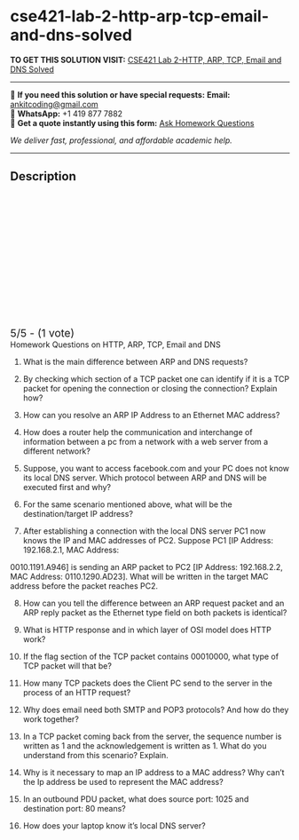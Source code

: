 # cse421-lab-2-http-arp-tcp-email-and-dns-solved
**TO GET THIS SOLUTION VISIT:** [CSE421 Lab 2-HTTP, ARP, TCP, Email and DNS Solved](https://www.ankitcodinghub.com/product/cse421-solved/)


---

📩 **If you need this solution or have special requests:** **Email:** ankitcoding@gmail.com  
📱 **WhatsApp:** +1 419 877 7882  
📄 **Get a quote instantly using this form:** [Ask Homework Questions](https://www.ankitcodinghub.com/services/ask-homework-questions/)

*We deliver fast, professional, and affordable academic help.*

---

<h2>Description</h2>



<div class="kk-star-ratings kksr-auto kksr-align-center kksr-valign-top" data-payload="{&quot;align&quot;:&quot;center&quot;,&quot;id&quot;:&quot;113192&quot;,&quot;slug&quot;:&quot;default&quot;,&quot;valign&quot;:&quot;top&quot;,&quot;ignore&quot;:&quot;&quot;,&quot;reference&quot;:&quot;auto&quot;,&quot;class&quot;:&quot;&quot;,&quot;count&quot;:&quot;1&quot;,&quot;legendonly&quot;:&quot;&quot;,&quot;readonly&quot;:&quot;&quot;,&quot;score&quot;:&quot;5&quot;,&quot;starsonly&quot;:&quot;&quot;,&quot;best&quot;:&quot;5&quot;,&quot;gap&quot;:&quot;4&quot;,&quot;greet&quot;:&quot;Rate this product&quot;,&quot;legend&quot;:&quot;5\/5 - (1 vote)&quot;,&quot;size&quot;:&quot;24&quot;,&quot;title&quot;:&quot;CSE421 Lab 2-HTTP, ARP, TCP, Email and DNS Solved&quot;,&quot;width&quot;:&quot;138&quot;,&quot;_legend&quot;:&quot;{score}\/{best} - ({count} {votes})&quot;,&quot;font_factor&quot;:&quot;1.25&quot;}">

<div class="kksr-stars">

<div class="kksr-stars-inactive">
            <div class="kksr-star" data-star="1" style="padding-right: 4px">


<div class="kksr-icon" style="width: 24px; height: 24px;"></div>
        </div>
            <div class="kksr-star" data-star="2" style="padding-right: 4px">


<div class="kksr-icon" style="width: 24px; height: 24px;"></div>
        </div>
            <div class="kksr-star" data-star="3" style="padding-right: 4px">


<div class="kksr-icon" style="width: 24px; height: 24px;"></div>
        </div>
            <div class="kksr-star" data-star="4" style="padding-right: 4px">


<div class="kksr-icon" style="width: 24px; height: 24px;"></div>
        </div>
            <div class="kksr-star" data-star="5" style="padding-right: 4px">


<div class="kksr-icon" style="width: 24px; height: 24px;"></div>
        </div>
    </div>

<div class="kksr-stars-active" style="width: 138px;">
            <div class="kksr-star" style="padding-right: 4px">


<div class="kksr-icon" style="width: 24px; height: 24px;"></div>
        </div>
            <div class="kksr-star" style="padding-right: 4px">


<div class="kksr-icon" style="width: 24px; height: 24px;"></div>
        </div>
            <div class="kksr-star" style="padding-right: 4px">


<div class="kksr-icon" style="width: 24px; height: 24px;"></div>
        </div>
            <div class="kksr-star" style="padding-right: 4px">


<div class="kksr-icon" style="width: 24px; height: 24px;"></div>
        </div>
            <div class="kksr-star" style="padding-right: 4px">


<div class="kksr-icon" style="width: 24px; height: 24px;"></div>
        </div>
    </div>
</div>


<div class="kksr-legend" style="font-size: 19.2px;">
            5/5 - (1 vote)    </div>
    </div>
Homework Questions on HTTP, ARP, TCP, Email and DNS

1. What is the main difference between ARP and DNS requests?

2. By checking which section of a TCP packet one can identify if it is a TCP packet for opening the connection or closing the connection? Explain how?

3. How can you resolve an ARP IP Address to an Ethernet MAC address?

4. How does a router help the communication and interchange of information between a pc from a network with a web server from a different network?

5. Suppose, you want to access facebook.com and your PC does not know its local DNS server. Which protocol between ARP and DNS will be executed first and why?

6. For the same scenario mentioned above, what will be the destination/target IP address?

7. After establishing a connection with the local DNS server PC1 now knows the IP and MAC addresses of PC2. Suppose PC1 [IP Address: 192.168.2.1, MAC Address:

0010.1191.A946] is sending an ARP packet to PC2 [IP Address: 192.168.2.2, MAC Address: 0110.1290.AD23]. What will be written in the target MAC address before the packet reaches PC2.

8. How can you tell the difference between an ARP request packet and an ARP reply packet as the Ethernet type field on both packets is identical?

9. What is HTTP response and in which layer of OSI model does HTTP work?

10. If the flag section of the TCP packet contains 00010000, what type of TCP packet will that be?

11. How many TCP packets does the Client PC send to the server in the process of an HTTP request?

12. Why does email need both SMTP and POP3 protocols? And how do they work together?

13. In a TCP packet coming back from the server, the sequence number is written as 1 and the acknowledgement is written as 1. What do you understand from this scenario? Explain.

14. Why is it necessary to map an IP address to a MAC address? Why can’t the Ip address be used to represent the MAC address?

15. In an outbound PDU packet, what does source port: 1025 and destination port: 80 means?

16. How does your laptop know it’s local DNS server?
